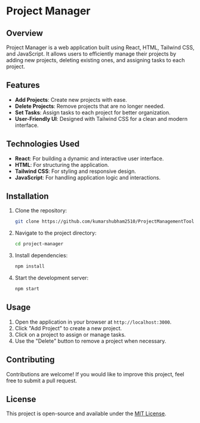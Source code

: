 # Project Manager

## Overview
Project Manager is a web application built using React, HTML, Tailwind CSS, and JavaScript. It allows users to efficiently manage their projects by adding new projects, deleting existing ones, and assigning tasks to each project.

## Features
- **Add Projects**: Create new projects with ease.
- **Delete Projects**: Remove projects that are no longer needed.
- **Set Tasks**: Assign tasks to each project for better organization.
- **User-Friendly UI**: Designed with Tailwind CSS for a clean and modern interface.

## Technologies Used
- **React**: For building a dynamic and interactive user interface.
- **HTML**: For structuring the application.
- **Tailwind CSS**: For styling and responsive design.
- **JavaScript**: For handling application logic and interactions.

## Installation
1. Clone the repository:
   ```sh
   git clone https://github.com/kumarshubham2510/ProjectManagementTool.git
   ```
2. Navigate to the project directory:
   ```sh
   cd project-manager
   ```
3. Install dependencies:
   ```sh
   npm install
   ```
4. Start the development server:
   ```sh
   npm start
   ```

## Usage
1. Open the application in your browser at `http://localhost:3000`.
2. Click "Add Project" to create a new project.
3. Click on a project to assign or manage tasks.
4. Use the "Delete" button to remove a project when necessary.

## Contributing
Contributions are welcome! If you would like to improve this project, feel free to submit a pull request.

## License
This project is open-source and available under the [MIT License](LICENSE).

